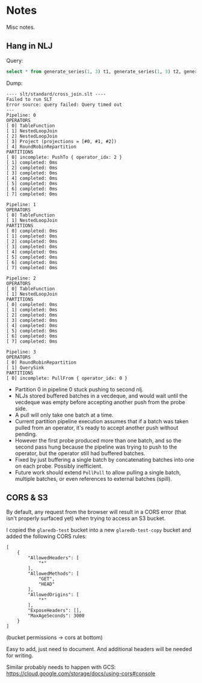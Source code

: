 # Notes

Misc notes.

## Hang in NLJ

Query:

```sql
select * from generate_series(1, 3) t1, generate_series(1, 3) t2, generate_series(1, 3) t3
```

Dump:

```
---- slt/standard/cross_join.slt ----
Failed to run SLT
Error source: query failed: Query timed out
---
Pipeline: 0
OPERATORS
[ 0] TableFunction
[ 1] NestedLoopJoin
[ 2] NestedLoopJoin
[ 3] Project (projections = [#0, #1, #2])
[ 4] RoundRobinRepartition
PARTITIONS
[ 0] incomplete: PushTo { operator_idx: 2 }
[ 1] completed: 0ms
[ 2] completed: 0ms
[ 3] completed: 0ms
[ 4] completed: 0ms
[ 5] completed: 0ms
[ 6] completed: 0ms
[ 7] completed: 0ms

Pipeline: 1
OPERATORS
[ 0] TableFunction
[ 1] NestedLoopJoin
PARTITIONS
[ 0] completed: 0ms
[ 1] completed: 0ms
[ 2] completed: 0ms
[ 3] completed: 0ms
[ 4] completed: 0ms
[ 5] completed: 0ms
[ 6] completed: 0ms
[ 7] completed: 0ms

Pipeline: 2
OPERATORS
[ 0] TableFunction
[ 1] NestedLoopJoin
PARTITIONS
[ 0] completed: 0ms
[ 1] completed: 0ms
[ 2] completed: 0ms
[ 3] completed: 0ms
[ 4] completed: 0ms
[ 5] completed: 0ms
[ 6] completed: 0ms
[ 7] completed: 0ms

Pipeline: 3
OPERATORS
[ 0] RoundRobinRepartition
[ 1] QuerySink
PARTITIONS
[ 0] incomplete: PullFrom { operator_idx: 0 }
```

- Partition 0 in pipeline 0 stuck pushing to second nlj.
- NLJs stored buffered batches in a vecdeque, and would wait until the vecdeque
  was empty before accepting another push from the probe side.
- A pull will only take one batch at a time.
- Current partition pipeline execution assumes that if a batch was taken pulled
  from an operator, it's ready to accept another push without pending.
- However the first probe produced more than one batch, and so the second pass
  hung because the pipeline was trying to push to the operator, but the operator
  still had buffered batches.
- Fixed by just buffering a single batch by concatenating batches into one on
  each probe. Possibly inefficient.
- Future work should extend `PollPull` to allow pulling a single batch, multiple
  batches, or even references to external batches (spill).

## CORS & S3

By default, any request from the browser will result in a CORS error (that isn't
properly surfaced yet) when trying to access an S3 bucket.

I copied the `glaredb-test` bucket into a new `glaredb-test-copy` bucket and
added the following CORS rules:

```
[
    {
        "AllowedHeaders": [
            "*"
        ],
        "AllowedMethods": [
            "GET",
            "HEAD"
        ],
        "AllowedOrigins": [
            "*"
        ],
        "ExposeHeaders": [],
        "MaxAgeSeconds": 3000
    }
]
```

(bucket permissions -> cors at bottom)

Easy to add, just need to document. And additional headers will be needed for
writing.

Similar probably needs to happen with GCS: https://cloud.google.com/storage/docs/using-cors#console
